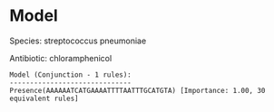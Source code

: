 
# Model

Species: streptococcus pneumoniae

Antibiotic: chloramphenicol

```
Model (Conjunction - 1 rules):
------------------------------
Presence(AAAAAATCATGAAAATTTTAATTTGCATGTA) [Importance: 1.00, 30 equivalent rules]

```

